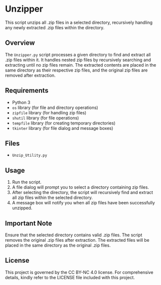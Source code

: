 # Unzipper

This script unzips all .zip files in a selected directory, recursively handling any newly extracted .zip files within the directory.

## Overview

The `Unzipper.py` script processes a given directory to find and extract all .zip files within it. It handles nested zip files by recursively searching and extracting until no zip files remain. The extracted contents are placed in the same directory as their respective zip files, and the original zip files are removed after extraction.

## Requirements

- Python 3
- `os` library (for file and directory operations)
- `zipfile` library (for handling zip files)
- `shutil` library (for file operations)
- `tempfile` library (for creating temporary directories)
- `tkinter` library (for file dialog and message boxes)

## Files

- `Unzip_Utility.py`

## Usage

1. Run the script.
2. A file dialog will prompt you to select a directory containing zip files.
3. After selecting the directory, the script will recursively find and extract all zip files within the selected directory.
4. A message box will notify you when all zip files have been successfully unzipped.

## Important Note

Ensure that the selected directory contains valid .zip files.
The script removes the original .zip files after extraction.
The extracted files will be placed in the same directory as the original .zip files.

## License
This project is governed by the CC BY-NC 4.0 license. For comprehensive details, kindly refer to the LICENSE file included with this project.
